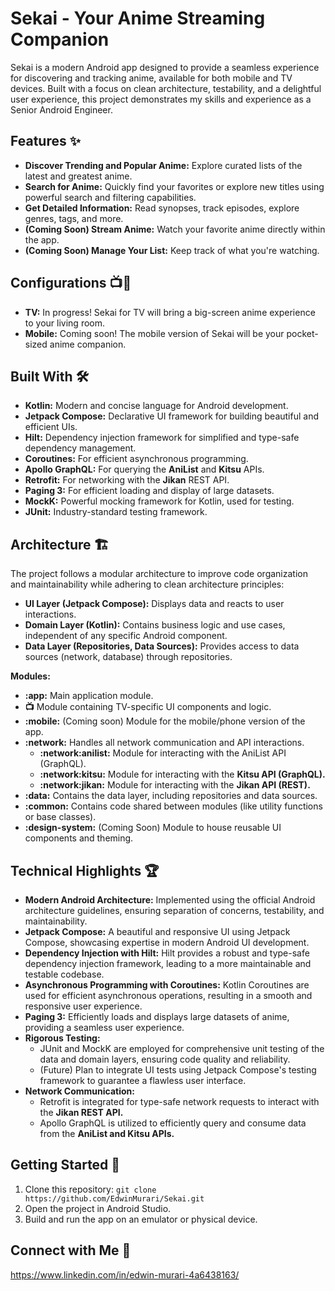 # Sekai - Your Anime Streaming Companion

Sekai is a modern Android app designed to provide a seamless experience for discovering and tracking anime, available for both mobile and TV devices.  Built with a focus on clean architecture, testability, and a delightful user experience, this project demonstrates my skills and experience as a Senior Android Engineer.

## Features ✨

- **Discover Trending and Popular Anime:** Explore curated lists of the latest and greatest anime.
- **Search for Anime:** Quickly find your favorites or explore new titles using powerful search and filtering capabilities.
- **Get Detailed Information:** Read synopses, track episodes, explore genres, tags, and more.
- **(Coming Soon) Stream Anime:** Watch your favorite anime directly within the app.
- **(Coming Soon) Manage Your List:** Keep track of what you're watching.

## Configurations 📺📱

- **TV:** In progress! Sekai for TV will bring a big-screen anime experience to your living room.
- **Mobile:** Coming soon! The mobile version of Sekai will be your pocket-sized anime companion.

## Built With 🛠️

- **Kotlin:** Modern and concise language for Android development.
- **Jetpack Compose:** Declarative UI framework for building beautiful and efficient UIs.
- **Hilt:** Dependency injection framework for simplified and type-safe dependency management.
- **Coroutines:** For efficient asynchronous programming.
- **Apollo GraphQL:** For querying the **AniList** and **Kitsu** APIs.
- **Retrofit:** For networking with the **Jikan** REST API.
- **Paging 3:**  For efficient loading and display of large datasets.
- **MockK:** Powerful mocking framework for Kotlin, used for testing.
- **JUnit:** Industry-standard testing framework.

## Architecture 🏗️

The project follows a modular architecture to improve code organization and maintainability while adhering to clean architecture principles:

- **UI Layer (Jetpack Compose):** Displays data and reacts to user interactions.
- **Domain Layer (Kotlin):** Contains business logic and use cases, independent of any specific Android component.
- **Data Layer (Repositories, Data Sources):** Provides access to data sources (network, database) through repositories.

**Modules:**

- **:app:** Main application module.
- **:tv:** Module containing TV-specific UI components and logic.
- **:mobile:** (Coming soon) Module for the mobile/phone version of the app.
- **:network:** Handles all network communication and API interactions.
  - **:network:anilist:** Module for interacting with the AniList API (GraphQL).
  - **:network:kitsu:** Module for interacting with the **Kitsu API (GraphQL).**
  - **:network:jikan:** Module for interacting with the **Jikan API (REST).**
- **:data:** Contains the data layer, including repositories and data sources.
- **:common:** Contains code shared between modules (like utility functions or base classes).
- **:design-system:** (Coming Soon) Module to house reusable UI components and theming.

## Technical Highlights 🏆

- **Modern Android Architecture:** Implemented using the official Android architecture guidelines, ensuring separation of concerns, testability, and maintainability.
- **Jetpack Compose:** A beautiful and responsive UI using Jetpack Compose, showcasing expertise in modern Android UI development.
- **Dependency Injection with Hilt:** Hilt provides a robust and type-safe dependency injection framework, leading to a more maintainable and testable codebase.
- **Asynchronous Programming with Coroutines:** Kotlin Coroutines are used for efficient asynchronous operations, resulting in a smooth and responsive user experience.
- **Paging 3:**  Efficiently loads and displays large datasets of anime, providing a seamless user experience.
- **Rigorous Testing:**
  - JUnit and MockK are employed for comprehensive unit testing of the data and domain layers, ensuring code quality and reliability.
  - (Future) Plan to integrate UI tests using Jetpack Compose's testing framework to guarantee a flawless user interface.
- **Network Communication:**
  - Retrofit is integrated for type-safe network requests to interact with the **Jikan REST API.**
  - Apollo GraphQL is utilized to efficiently query and consume data from the **AniList and Kitsu APIs.**

## Getting Started 🚀

1. Clone this repository: `git clone https://github.com/EdwinMurari/Sekai.git`
2. Open the project in Android Studio.
3. Build and run the app on an emulator or physical device.

## Connect with Me 🤝

https://www.linkedin.com/in/edwin-murari-4a6438163/